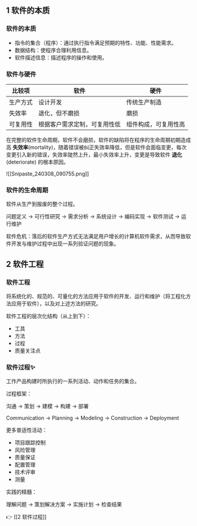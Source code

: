 ## 1 软件的本质

### 软件的本质

- 指令的集合（程序）：通过执行指令满足预期的特性、功能、性能需求。
- 数据结构：使程序合理利用信息。
- 软件描述信息：描述程序的操作和使用。

### 软件与硬件

| 比较项  | 软件             | 硬件         |
| ---- | -------------- | ---------- |
| 生产方式 | 设计开发           | 传统生产制造     |
| 失效率  | 退化，但不磨损        | 磨损         |
| 可复用性 | 根据客户需求定制，可复用性低 | 组件构成，可复用性高 |

在完整的软件生命周期，软件不会磨损，软件的缺陷将在程序的生命周期初期造成高 **失效率**(mortality)，随着错误被纠正失效率降低，但是软件会面临变更，每次变更引入新的错误，失效率陡然上升，最小失效率上升，变更是导致软件 **退化**(deteriorate) 的根本原因。

![[Snipaste_240308_090755.png]]

### 软件的生命周期

软件从生产到报废的整个过程。

问题定义 -> 可行性研究 -> 需求分析 -> 系统设计 -> 编码实现 -> 软件测试 -> 运行维护

软件危机：落后的软件生产方式无法满足用户增长的计算机软件需求，从而导致软件开发与维护过程中出现一系列验证问题的现象。

## 2 软件工程

### 软件工程

将系统化的、规范的、可量化的方法应用于软件的开发、运行和维护（将工程化方法应用于软件），以及对上述方法的研究。

软件工程的层次化结构（从上到下）：

- 工具
- 方法
- 过程
- 质量关注点

### 软件过程✨

工作产品构建时所执行的一系列活动、动作和任务的集合。

过程框架：

沟通 -> 策划 -> 建模 -> 构建 -> 部署

Communication -> Planning  -> Modeling -> Construction -> Deployment

更多普适性活动：

- 项目跟踪控制
- 风险管理
- 质量保证
- 配置管理
- 技术评审
- 测量

实践的精髓：

理解问题 -> 策划解决方案 -> 实施计划 -> 检查结果

👉 [[2 软件过程]]